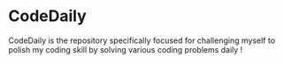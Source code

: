 # CodeDaily
CodeDaily is the repository specifically focused for challenging myself to polish my coding skill by solving various coding problems daily !  

